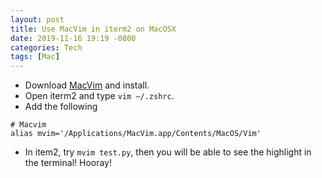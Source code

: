 ```yaml
---
layout: post
title: Use MacVim in iterm2 on MacOSX
date: 2019-11-16 19:19 -0800
categories: Tech
tags: [Mac]
---
```


* Download [MacVim](https://macvim-dev.github.io/macvim/) and install.
* Open iterm2 and type `vim ~/.zshrc`.
* Add the following
```
# Macvim
alias mvim='/Applications/MacVim.app/Contents/MacOS/Vim'
```
* In item2, try `mvim test.py`, then you will be able to see the highlight in the terminal! Hooray!
